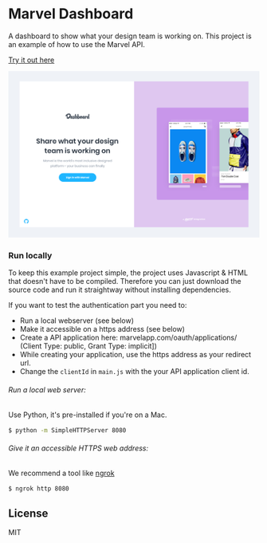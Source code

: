 # Marvel Dashboard
A dashboard to show what your design team is working on.
This project is an example of how to use the Marvel API.

[Try it out here](https://marvelapp.github.io/Dashboard/)

![Marvel Dashboard](/img/GithubImage.png)

### Run locally
To keep this example project simple, the project uses Javascript & HTML that doesn't have to be compiled.
Therefore you can just download the source code and run it straightway without installing dependencies.

If you want to test the authentication part you need to:
- Run a local webserver (see below)
- Make it accessible on a https address (see below)
- Create a API application here: marvelapp.com/oauth/applications/ (Client Type: public, Grant Type: implicit])
- While creating your application, use the https address as your redirect url.
- Change the ```clientId``` in ```main.js``` with the your API application client id.

###### Run a local web server:
Use Python, it's pre-installed if you're on a Mac.
```sh
$ python -m SimpleHTTPServer 8080
```

###### Give it an accessible HTTPS web address:
We recommend a tool like [ngrok](https://ngrok.com/)
```sh
$ ngrok http 8080
```

License
----

MIT
